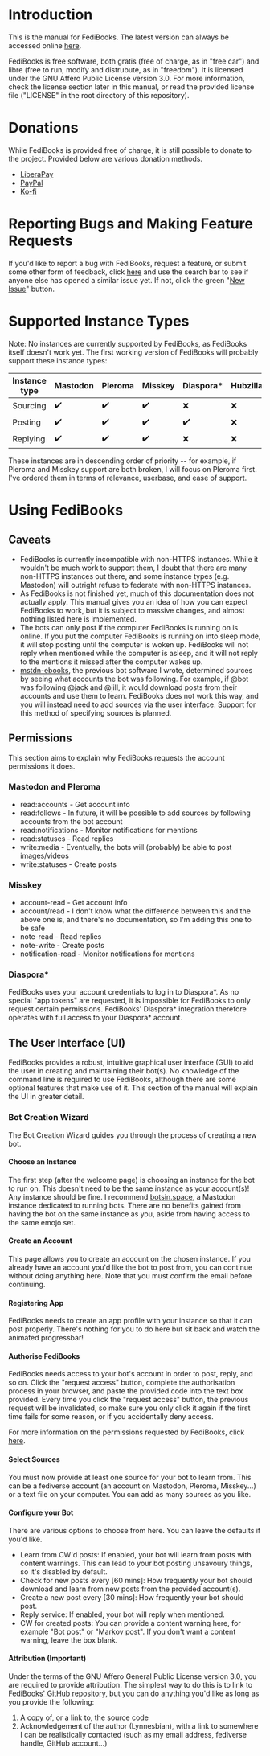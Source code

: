 # Introduction
This is the manual for FediBooks. The latest version can always be accessed online [here](https://github.com/Lynnesbian/FediBooks/tree/master/MANUAL.md).

FediBooks is free software, both gratis (free of charge, as in "free car") and libre (free to run, modify and distrubute, as in "freedom"). It is licensed under the GNU Affero Public License version 3.0. For more information, check the license section later in this manual, or read the provided license file ("LICENSE" in the root directory of this repository).

# Donations
While FediBooks is provided free of charge, it is still possible to donate to the project. Provided below are various donation methods.
- [LiberaPay](https://liberapay.com/lynnesbian/)
- [PayPal](https://paypal.me/Lynnesbian)
- [Ko-fi](https://ko-fi/Lynnesbian)

# Reporting Bugs and Making Feature Requests
If you'd like to report a bug with FediBooks, request a feature, or submit some other form of feedback, click [here](https://github.com/Lynnesbian/FediBooks/issues/) and use the search bar to see if anyone else has opened a similar issue yet. If not, click the green "[New Issue](https://github.com/Lynnesbian/FediBooks/issues/new/choose)" button.

# Supported Instance Types
Note: No instances are currently supported by FediBooks, as FediBooks itself doesn't work yet. The first working version of FediBooks will probably support these instance types:

| Instance type | Mastodon | Pleroma | Misskey | Diaspora* | Hubzilla | Osada | GangGo | GNU Social |
|---------------|----------|---------|---------|-----------|----------|-------|--------|------------|
|      Sourcing | ✔️        | ✔️       | ✔️       | ❌        | ❌       | ❌    | ❌     | ❌         |
|       Posting | ✔️        | ✔️       | ✔️       | ✔️         | ❌       | ❌    | ❌     | ❌         |
|      Replying | ✔️        | ✔️       | ✔️       | ❌        | ❌       | ❌    | ❌     | ❌         |

These instances are in descending order of priority -- for example, if Pleroma and Misskey support are both broken, I will focus on Pleroma first. I've ordered them in terms of relevance, userbase, and ease of support.

# Using FediBooks

## Caveats
 - FediBooks is currently incompatible with non-HTTPS instances. While it wouldn't be much work to support them, I doubt that there are many non-HTTPS instances out there, and some instance types (e.g. Mastodon) will outright refuse to federate with non-HTTPS instances.
 - As FediBooks is not finished yet, much of this documentation does not actually apply. This manual gives you an idea of how you can expect FediBooks to work, but it is subject to massive changes, and almost nothing listed here is implemented.
 - The bots can only post if the computer FediBooks is running on is online. If you put the computer FediBooks is running on into sleep mode, it will stop posting until the computer is woken up. FediBooks will not reply when mentioned while the computer is asleep, and it will not reply to the mentions it missed after the computer wakes up.
 - [mstdn-ebooks](https://github.com/Lynnesbian/mstdn-ebooks), the previous bot software I wrote, determined sources by seeing what accounts the bot was following. For example, if @bot was following @jack and @jill, it would download posts from their accounts and use them to learn. FediBooks does not work this way, and you will instead need to add sources via the user interface. Support for this method of specifying sources is planned.

## Permissions
This section aims to explain why FediBooks requests the account permissions it does.
### Mastodon and Pleroma
 - read:accounts - Get account info
 - read:follows - In future, it will be possible to add sources by following accounts from the bot account
 - read:notifications - Monitor notifications for mentions
 - read:statuses - Read replies
 - write:media - Eventually, the bots will (probably) be able to post images/videos
 - write:statuses - Create posts
### Misskey
 - account-read - Get account info
 - account/read - I don't know what the difference between this and the above one is, and there's no documentation, so I'm adding this one to be safe
 - note-read - Read replies
 - note-write - Create posts
 - notification-read - Monitor notifications for mentions
<!--
### Osada and Hubzilla
-->
### Diaspora*
FediBooks uses your account credentials to log in to Diaspora*. As no special "app tokens" are requested, it is impossible for FediBooks to only request certain permissions. FediBooks' Diaspora* integration therefore operates with full access to your Diaspora* account.

## The User Interface (UI)
FediBooks provides a robust, intuitive graphical user interface (GUI) to aid the user in creating and maintaining their bot(s). No knowledge of the command line is required to use FediBooks, although there are some optional features that make use of it. This section of the manual will explain the UI in greater detail.

### Bot Creation Wizard
The Bot Creation Wizard guides you through the process of creating a new bot.

#### Choose an Instance
The first step (after the welcome page) is choosing an instance for the bot to run on. This doesn't need to be the same instance as your account(s)! Any instance should be fine. I recommend [botsin.space](https://botsin.space/about), a Mastodon instance dedicated to running bots. There are no benefits gained from having the bot on the same instance as you, aside from having access to the same emojo set.

#### Create an Account
This page allows you to create an account on the chosen instance. If you already have an account you'd like the bot to post from, you can continue without doing anything here. Note that you must confirm the email before continuing.

#### Registering App
FediBooks needs to create an app profile with your instance so that it can post properly. There's nothing for you to do here but sit back and watch the animated progressbar!

#### Authorise FediBooks
FediBooks needs access to your bot's account in order to post, reply, and so on. Click the "request access" button, complete the authorisation process in your browser, and paste the provided code into the text box provided. Every time you click the "request access" button, the previous request will be invalidated, so make sure you only click it again if the first time fails for some reason, or if you accidentally deny access.

For more information on the permissions requested by FediBooks, click [here](#permissions).

#### Select Sources
You must now provide at least one source for your bot to learn from. This can be a fediverse account (an account on Mastodon, Pleroma, Misskey...) or a text file on your computer. You can add as many sources as you like.

#### Configure your Bot
There are various options to choose from here. You can leave the defaults if you'd like. 
 - Learn from CW'd posts: If enabled, your bot will learn from posts with content warnings. This can lead to your bot posting unsavoury things, so it's disabled by default.
 - Check for new posts every [60 mins]: How frequently your bot should download and learn from new posts from the provided account(s).
 - Create a new post every [30 mins]: How frequently your bot should post.
 - Reply service: If enabled, your bot will reply when mentioned. 
 - CW for created posts: You can provide a content warning here, for example "Bot post" or "Markov post".  If you don't want a content warning, leave the box blank.

#### Attribution (Important)
Under the terms of the GNU Affero General Public License version 3.0, you are required to provide attribution. The simplest way to do this is to link to [FediBooks' GitHub repository](https://github.com/Lynnesbian/FediBooks), but you can do anything you'd like as long as you provide the following:
 1. A copy of, or a link to, the source code
 2. Acknowledgement of the author (Lynnesbian), with a link to somewhere I can be realistically contacted (such as my email address, fediverse handle, GitHub account...)

